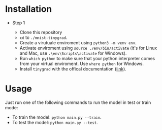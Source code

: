 # Installation

- Step 1

  - Clone this repository
  - `cd` to `./mnist-tinygrad`.
  - Create a virutuale enviroment using `python3 -m venv env`.
  - Activate enviroment using `source ./env/bin/activate` (it's for Linux and Mac, use `.\env\Scripts\activate` for Windows).
  - Run `which python` to make sure that your python interpreter comes from your virtual enviroment. Use `where python` for Windows.
  - Install `tinygrad` with the offical documentation ([link](https://github.com/tinygrad/tinygrad#installation)).

# Usage

Just run one of the following commands to run the model in test or train mode:

- To train the model: `python main.py --train`.
- To test the model: `python main.py --test`.
